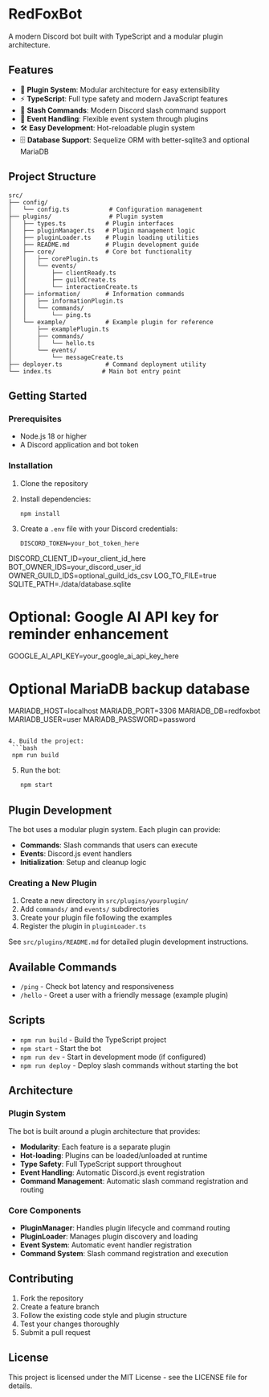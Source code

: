 # RedFoxBot

A modern Discord bot built with TypeScript and a modular plugin architecture.

## Features

- 🔌 **Plugin System**: Modular architecture for easy extensibility
- ⚡ **TypeScript**: Full type safety and modern JavaScript features
- 🚀 **Slash Commands**: Modern Discord slash command support
- 🎯 **Event Handling**: Flexible event system through plugins
- 🛠️ **Easy Development**: Hot-reloadable plugin system
- 🗄️ **Database Support**: Sequelize ORM with better-sqlite3 and optional MariaDB

## Project Structure

```
src/
├── config/
│   └── config.ts           # Configuration management
├── plugins/                # Plugin system
│   ├── types.ts           # Plugin interfaces
│   ├── pluginManager.ts   # Plugin management logic
│   ├── pluginLoader.ts    # Plugin loading utilities
│   ├── README.md          # Plugin development guide
│   ├── core/              # Core bot functionality
│   │   ├── corePlugin.ts
│   │   └── events/
│   │       ├── clientReady.ts
│   │       ├── guildCreate.ts
│   │       └── interactionCreate.ts
│   ├── information/       # Information commands
│   │   ├── informationPlugin.ts
│   │   └── commands/
│   │       └── ping.ts
│   └── example/           # Example plugin for reference
│       ├── examplePlugin.ts
│       ├── commands/
│       │   └── hello.ts
│       └── events/
│           └── messageCreate.ts
├── deployer.ts            # Command deployment utility
└── index.ts              # Main bot entry point
```

## Getting Started

### Prerequisites

- Node.js 18 or higher
- A Discord application and bot token

### Installation

1. Clone the repository
2. Install dependencies:
   ```bash
   npm install
   ```

3. Create a `.env` file with your Discord credentials:
   ```env
   DISCORD_TOKEN=your_bot_token_here
  DISCORD_CLIENT_ID=your_client_id_here
  BOT_OWNER_IDS=your_discord_user_id
  OWNER_GUILD_IDS=optional_guild_ids_csv
  LOG_TO_FILE=true
  SQLITE_PATH=./data/database.sqlite
  # Optional: Google AI API key for reminder enhancement
  GOOGLE_AI_API_KEY=your_google_ai_api_key_here
  # Optional MariaDB backup database
  MARIADB_HOST=localhost
  MARIADB_PORT=3306
  MARIADB_DB=redfoxbot
  MARIADB_USER=user
  MARIADB_PASSWORD=password
  ```

4. Build the project:
   ```bash
   npm run build
   ```

5. Run the bot:
   ```bash
   npm start
   ```

## Plugin Development

The bot uses a modular plugin system. Each plugin can provide:

- **Commands**: Slash commands that users can execute
- **Events**: Discord.js event handlers
- **Initialization**: Setup and cleanup logic

### Creating a New Plugin

1. Create a new directory in `src/plugins/yourplugin/`
2. Add `commands/` and `events/` subdirectories
3. Create your plugin file following the examples
4. Register the plugin in `pluginLoader.ts`

See `src/plugins/README.md` for detailed plugin development instructions.

## Available Commands

- `/ping` - Check bot latency and responsiveness
- `/hello` - Greet a user with a friendly message (example plugin)

## Scripts

- `npm run build` - Build the TypeScript project
- `npm start` - Start the bot
- `npm run dev` - Start in development mode (if configured)
- `npm run deploy` - Deploy slash commands without starting the bot

## Architecture

### Plugin System

The bot is built around a plugin architecture that provides:

- **Modularity**: Each feature is a separate plugin
- **Hot-loading**: Plugins can be loaded/unloaded at runtime
- **Type Safety**: Full TypeScript support throughout
- **Event Handling**: Automatic Discord.js event registration
- **Command Management**: Automatic slash command registration and routing

### Core Components

- **PluginManager**: Handles plugin lifecycle and command routing
- **PluginLoader**: Manages plugin discovery and loading
- **Event System**: Automatic event handler registration
- **Command System**: Slash command registration and execution

## Contributing

1. Fork the repository
2. Create a feature branch
3. Follow the existing code style and plugin structure
4. Test your changes thoroughly
5. Submit a pull request

## License

This project is licensed under the MIT License - see the LICENSE file for details.
